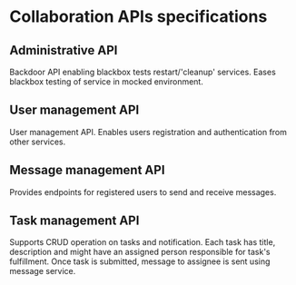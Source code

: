 # Collaboration APIs specifications

## Administrative API
Backdoor API enabling blackbox tests restart/'cleanup' services.
Eases blackbox testing of service in mocked environment.

## User management API
User management API. Enables users registration and authentication from other services.

## Message management API
Provides endpoints for registered users to send and receive messages.

## Task management API
Supports CRUD operation on tasks and notification.
Each task has title, description and might have an assigned person responsible for task's fulfillment.
Once task is submitted, message to assignee is sent using message service.

